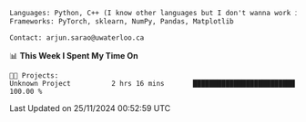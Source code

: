 ```txt
Languages: Python, C++ (I know other languages but I don't wanna work in em)
Frameworks: PyTorch, sklearn, NumPy, Pandas, Matplotlib

Contact: arjun.sarao@uwaterloo.ca
```

<!--START_SECTION:waka-->
📊 **This Week I Spent My Time On** 

```text
🐱‍💻 Projects: 
Unknown Project          2 hrs 16 mins       █████████████████████████   100.00 % 
```


 Last Updated on 25/11/2024 00:52:59 UTC
<!--END_SECTION:waka-->
